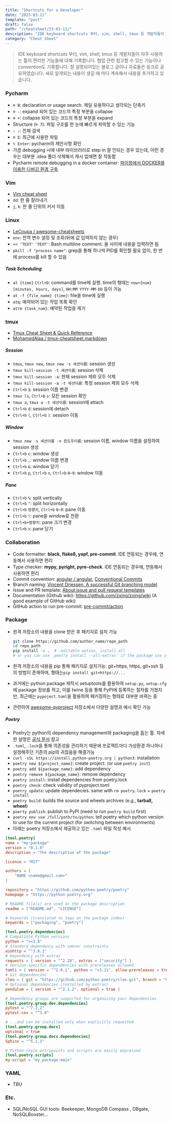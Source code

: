 ```yaml
---
title: "Shortcuts for a Developer"
date: "2023-03-11"
template: "post"
draft: false
path: "/cheatsheet/23-03-11/"
description: "IDE keyboard shortcuts 부터, vim, shell, tmux 등 개발자들이 자주 사용하는 툴의 편리한 기능들에 대해 기록합니다. 협업 관련 참고할 수 있는 기능이나 convention도 기록합니다. 잘 설명되어있는 블로그 글이나 자료들은 링크로 공유하였습니다. 새로 알게되는 내용이 생길 때 마다 계속해서 내용을 추가하고 있습니다."
category: "Cheat Sheet"
---
```


> IDE keyboard shortcuts 부터, vim, shell, tmux 등 개발자들이 자주 사용하는 툴의 편리한 기능들에 대해 기록합니다. 협업 관련 참고할 수 있는 기능이나 convention도 기록합니다.  잘 설명되어있는 블로그 글이나 자료들은 링크로 공유하였습니다.  새로 알게되는 내용이 생길 때 마다 계속해서 내용을 추가하고 있습니다.

### Pycharm

- `⌘ B`: declaration or usage search. 제일 유용하다고 생각되는 단축키
- `⌘ -`: expand 되어 있는 코드의 특정 부분을 collapse
- `⌘ +`: collapse 되어 있는 코드의 특정 부분을 expand
- Structure (`⌘ 7`): 파일 구조를 한 눈에 빠르게 파악할 수 있는 기능
- `⇧ ⇧`: 전체 검색
- `⌘ E`: 최근에 사용한 파일
- `⌥ Enter`: pycharm의 제안사항 확인
- 가끔 debugging 시에 내부 라이브러리로 step in 잘 안되는 경우 있는데, 이런 경우는 대부분 .idea 폴더 삭제해서 캐시 없애면 잘 작동함
- Pycharm remote debugging in a docker container: [파이참에서 DOCKER를 이용한 디버깅 환경 구축](https://seongwoopark.github.io/2017-06-02-study-pycharm_interpreter/)

### Vim

- [Vim cheat sheet](https://vim.rtorr.com/lang/ko)
- `dd`: 한 줄 잘라내기
- `j`, `k`: 한 줄 단위의 커서 이동

### Linux

- [LeCoupa / awesome-cheatsheets](https://github.com/LeCoupa/awesome-cheatsheets/blob/master/languages/bash.sh)
- `env`: 전역 변수 설정 및 조회(뒤에 값 입력하지 않는 경우)
- `<< 'TEXT'` `'TEXT'`: Bash multiline comment. 둘 사이에 내용을 입력하면 됨
- `pkill -f "process name"`: grep을 통해 하나씩 PID를 확인할 필요 없이, 한 번에 process를 kill 할 수 있음

##### Task Scheduling

- `at {time}` `Ctrl+D`: command를 time에 실행. time의 형태는 `now+{num} [minutes, hours, days]`, `HH:MM YYYY-MM-DD` 등이 가능
- `at -f {file_name} {time}`: file을 time에 실행
- `atq`: 예약되어 있는 작업 목록 확인
- `atrm {task_num}`: 예약된 작업을 제거

### tmux

- [Tmux Cheat Sheet & Quick Reference](https://tmuxcheatsheet.com)
- [MohamedAlaa / tmux-cheatsheet.markdown](https://gist.github.com/MohamedAlaa/2961058)

##### Session

- `tmux`, `tmux new`, `tmux new -s 세션이름`: session 생성
- `tmux kill-session -t 세션이름`: session 삭제
- `tmux kill-session -a`: 현재 session 제외 모두 삭제
- `tmux kill-session -a -t 세션이름`: 특정 session 제외 모두 삭제
- `Ctrl+b` `$`: session 이름 변경
- `tmux ls`, `Ctrl+b` `s`: 모든 session 확인
- `tmux a`, `tmux a -t 세션이름`: session에 attach
- `Ctrl+b` `d`: session에 detach
- `Ctrl+b` `(`, `Ctrl+b` `)`: session 이동

##### Window

- `tmux new -s 세션이름 -n 윈도우이름`: session 이름, window 이름을 설정하여 session 생성
- `Ctrl+b` `c`: window 생성
- `Ctrl+b` `,`: window 이름 변경
- `Ctrl+b` `&`: window 닫기
- `Ctrl+b` `p`, `Ctrl+b` `n`, `Ctrl+b` `0~9`: window 이동

##### Pane

- `Ctrl+b` `%`: split vertically
- `Ctrl+b` `"`: split horizontally
- `Ctrl+b` `방향키`, `Ctrl+b` `0~9`: pane 이동
- `Ctrl+b` `!`: pane을 window로 전환
- `Ctrl+b+방향키`: pane 크기 변경
- `Ctrl+b` `x`: pane 닫기

### Collaboration

- Code formatter: **black, flake8, yapf, pre-commit**. IDE 연동되는 경우에, 연동해서 사용하면 편리
- Type checker: **mypy, pyright, pyre-check**. IDE 연동되는 경우에, 연동해서 사용하면 편리
- Commit convention: [angular / angular](https://github.com/angular/angular/blob/22b96b9/CONTRIBUTING.md#-commit-message-guidelines), [Conventional Commits](https://www.conventionalcommits.org/en/v1.0.0/)
- Branch naming: [Vincent Driessen, A successful Git branching model](https://nvie.com/posts/a-successful-git-branching-model/)
- Issue and PR template: [About issue and pull request templates](https://docs.github.com/en/communities/using-templates-to-encourage-useful-issues-and-pull-requests/about-issue-and-pull-request-templates)
- Documentation (Github wiki): https://github.com/zxing/zxing/wiki (A good example of GitHub wiki) 
- GitHub action to run pre-commit: [pre-commit/action](https://github.com/pre-commit/action)

### Package

- 원격 저장소의 내용을 clone 받은 후 패키지로 설치 가능

  ```sh
  git clone https://github.com/author_name/repo_path
  cd repo_path
  pip install -e .	# –editable option, install all
  # or you can use `poetry install --all-extras` if the package use poetry
  ```

- 원격 저장소의 내용을 pip 통해 패키지로 설치가능: git+https, https, git+ssh 등의 방법이 존재하며, 형태는`pip install git+https://...` 
- 과거에는 python package 제작시 setuptools를 활용하여 `setup.py`, `setup.cfg`에 package 정보를 적고, 이를 twine 등을 통해 PyPI에 등록하는 절차를 거쳤지만, 최근에는 `pypoject.toml`을 활용하여 패키징하는 형태로 대부분 바뀌는 중
- 관련하여 [awesome-pyproject](https://github.com/carlosperate/awesome-pyproject) 저장소에서 다양한 설명과 예시 확인 가능

##### Poetry

- Poetry는 python의 dependency management와 packaging을 돕는 툴. 자세한 설명은 [공식 문서](https://python-poetry.org/docs/) 참고
- `.toml`, `.lock`을 통해 의존성을 관리하기 때문에 프로젝트마다 가상환경 하나하나 설정해주던 기존의 pip의 귀찮음을 해결가능
- `curl -sSL https://install.python-poetry.org | python3`: installation
- `poetry new ${project_name}`: create project. (or use `poetry init`)
- `poetry add ${package_name}`: add dependency
- `poetry remove ${package_name}`: remove dependency
- `poetry install`: install dependencies from poetry.lock
- `poetry check`: check validity of pyproject.toml
- `poetry update`: update dependecies. same with `rm poetry.lock` + `poetry install`
- `poetry build`: builds the source and wheels archives (e.g., **tarball, wheel**)
- `poerty publish`: publish to PyPI (need to run `poetry build` first)
- `poetry env use /full/path/to/python`: tell poetry which python version to use for the current project (for switching between environments)
- 아래는 poetry 저장소에서 제공하고 있는 `.toml` 파일 작성 예시

```toml
[tool.poetry]
name = "my-package"
version = "0.1.0"
description = "The description of the package"

license = "MIT"

authors = [
    "NAME <name@gmail.com>"
]

repository = "https://github.com/python-poetry/poetry"
homepage = "https://python-poetry.org"

# README file(s) are used as the package description
readme = ["README.md", "LICENSE"]

# Keywords (translated to tags on the package index)
keywords = ["packaging", "poetry"]

[tool.poetry.dependencies]
# Compatible Python versions
python = ">=3.8"
# Standard dependency with semver constraints
aiohttp = "^3.8.1"
# Dependency with extras
requests = { version = "^2.28", extras = ["security"] }
# Version-specific dependencies with prereleases allowed
tomli = { version = "^2.0.1", python = "<3.11", allow-prereleases = true }
# Git dependencies
cleo = { git = "https://github.com/python-poetry/cleo.git", branch = "master" }
# Optional dependencies (installed by extras)
pendulum = { version = "^2.1.2", optional = true }

# Dependency groups are supported for organizing your dependencies
[tool.poetry.group.dev.dependencies]
pytest = "^7.1.2"
pytest-cov = "^3.0"

# ...and can be installed only when explicitly requested
[tool.poetry.group.docs]
optional = true
[tool.poetry.group.docs.dependencies]
Sphinx = "^5.1.1"

# Python-style entrypoints and scripts are easily expressed
[tool.poetry.scripts]
my-script = "my_package:main"
```

### YAML

- TBU

### Etc.

- SQL/NoSQL GUI tools: Beekeeper, MongoDB Compass , DBgate, NoSQLBooster...
